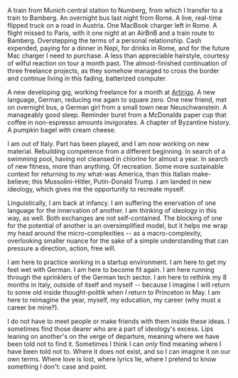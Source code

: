 A train from Munich central station to Numberg, from which I transfer to a train to Bamberg. An overnight bus last night from Rome. A live, real-time flipped truck on a road in Austria. One MacBook charger left in Rome. A flight missed to Paris, with it one night at an AirBnB and a train route to Bamberg. Overstepping the terms of a personal relationship. Cash expended, paying for a dinner in Nepi, for drinks in Rome, and for the future Mac charger I need to purchase. A less than appreciable hairstyle, courtesy of wilful reaction on tour a month past. The almost-finished continuation of three freelance projects, as they somehow managed to cross the border and continue living in this fading, batterized computer.

A new developing gig, working freelance for a month at [Artirigo](http://www.artirigo.de/en/). A new language, German, reducing me again to square zero. One new friend, met on overnight bus, a German girl from a small town near Neuschwanstein. A manageably good sleep. Reminder burst from a McDonalds paper cup that coffee in non-espresso amounts invigorates. A chapter of Byzantine history. A pumpkin bagel with cream cheese.

I am out of Italy. Part has been played, and I am now working on new material. Rebuilding competence from a different beginning. In search of a swimming pool, having not cleansed in chlorine for almost a year. In search of new fitness, more than anything. Of recreation. Some more sustainable context for returning to my what-was America, than this Italian make-believe; this Mussolini-Hitler, Putin-Donald Trump. I am landed in new ideology, which gives me the opportunity to recreate myself.

Linguistically, I am back at infancy. I am suffering the enervation of one language for the innervation of another. I am thinking of ideology in this way, as well. Both exchanges are not self-contained. The blocking of one for the potential of another is an oversimplified model, but it helps me wrap my head around the micro-complexities -- as a macro-complexity, overlooking smaller nuance for the sake of a simple understanding that can pressure a direction, action, free will.

I am here to practice working in a startup environment. I am here to get my feet wet with German. I am here to become fit again. I am here running through the sprinklers of the German tech sector. I am here to rethink my 8 months in Italy, outside of itself and myself -- because I imagine I will return to some old inside thought-politik when I return to Princeton in May. I am here to reimagine the year, myself, my education, my career (why must a career be mine?).

I do not have to meet people or make friends with them inside these ideas. I sometimes find those dearer who are a part of ideology's excess. Lips leaning on another's on the verge of departure, meaning where we have been told not to find it. Sometimes I think I can *only* find meaning where I have been told not to. Where it does not exist, and so I can imagine it on our own terms. Where love is lost, where lyrics lie, where I pretend to know something I don't: case and point.

